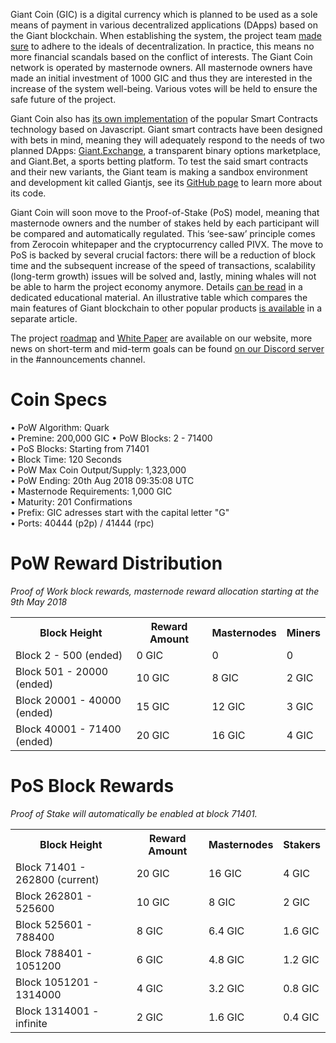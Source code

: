 Giant Coin (GIC) is a digital currency which is planned to be used as a sole means of payment in various decentralized applications (DApps) based on the Giant blockchain.  When establishing the system, the project team [made sure](https://giantpay.network/pages/governance-mechanism-of-giant) to adhere to the ideals of decentralization. In practice, this means no more financial scandals based on the conflict of interests. The Giant Coin network is operated by masternode owners. All masternode owners have made an initial investment of 1000 GIC and thus they are interested in the increase of the system well-being. Various votes will be held to ensure the safe future of the project.

Giant Coin also has [its own implementation](https://giantpay.network/whitepaper/contracts) of the popular Smart Contracts technology based on Javascript. Giant smart contracts have been designed with bets in mind, meaning they will adequately respond to the needs of two planned DApps: [Giant.Exchange](https://giantpay.network/whitepaper/exchange), a transparent binary options marketplace, and Giant.Bet, a sports betting platform. To test the said smart contracts and their new variants, the Giant team is making a sandbox environment and development kit called Giantjs, see its [GitHub page](https://github.com/GiantPay/giantjs) to learn more about its code.

Giant Coin will soon move to the Proof-of-Stake (PoS) model, meaning that masternode owners and the number of stakes held by each participant will be compared and automatically regulated. This ‘see-saw’ principle comes from Zerocoin whitepaper and the cryptocurrency called PIVX. The move to PoS is backed by several crucial factors: there will be a reduction of block time and the subsequent increase of the speed of transactions, scalability (long-term growth) issues will be solved and, lastly, mining whales will not be able to harm the project economy anymore. Details [can be read](https://giantpay.network/pages/proof-of-stake-explained) in a dedicated educational material. An illustrative table which compares the main features of Giant blockchain to other popular products [is available](https://giantpay.network/pages/giant-blockchain-the-best-features-of-dash-and-ethereum) in a separate article.

The project [roadmap](https://giantpay.network/roadmap) and [White Paper](https://giantpay.network/whitepaper) are available on our website, more news on short-term and mid-term goals can be found [on our Discord server](https://discord.gg/wFBmkJD) in the #announcements channel.

# Coin Specs

• PoW Algorithm: Quark  
• Premine: 200,000 GIC
• PoW Blocks: 2 - 71400  
• PoS Blocks: Starting from 71401  
• Block Time: 120 Seconds  
• PoW Max Coin Output/Supply: 1,323,000  
• PoW Ending: 20th Aug 2018 09:35:08 UTC  
• Masternode Requirements: 1,000 GIC  
• Maturity: 201 Confirmations  
• Prefix: GIC adresses start with the capital letter "G"  
• Ports: 40444 (p2p) / 41444 (rpc)  

# PoW Reward Distribution

_Proof of Work block rewards, masternode reward allocation starting at the 9th May 2018_
<table>
  <tr><th>Block Height</th><th>Reward Amount</th><th>Masternodes</th><th>Miners</th></tr>
  <tr><td>Block 2 - 500 (ended)</td><td>0 GIC</td><td>   0</td><td>0</td></tr>
  <tr><td>Block 501 - 20000 (ended)</td><td>10 GIC</td><td>  8 GIC</td><td>2 GIC</td></tr>
  <tr><td>Block 20001 - 40000 (ended)</td><td>15 GIC</td><td>  12 GIC</td><td>3 GIC</td></tr>
  <tr><td>Block 40001 - 71400 (ended)</td><td>20 GIC</td><td>  16 GIC</td><td>4 GIC</td></tr>
</table>

# PoS Block Rewards

_Proof of Stake will automatically be enabled at block 71401._
<table>
  <tr><th>Block Height</th><th>Reward Amount</th><th>Masternodes</th><th>Stakers</th></tr>                  
  <tr><td>Block 71401 - 262800 (current)</td><td>20 GIC</td><td>  16 GIC</td><td>4 GIC</td></tr>
  <tr><td>Block 262801 - 525600</td><td>10 GIC</td><td>  8 GIC</td><td>2 GIC</td></tr>
  <tr><td>Block 525601 - 788400</td><td>8 GIC</td><td>  6.4 GIC</td><td>1.6 GIC</td></tr>
  <tr><td>Block 788401 - 1051200</td><td>6 GIC</td><td>  4.8 GIC</td><td>1.2 GIC</td></tr>
  <tr><td>Block 1051201 - 1314000</td><td>4 GIC</td><td>  3.2 GIC</td><td>0.8 GIC</td></tr>
  <tr><td>Block 1314001 - infinite</td><td>2 GIC</td><td>  1.6 GIC</td><td>0.4 GIC</td></tr>
</table>

